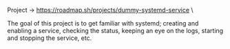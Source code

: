 Project -> https://roadmap.sh/projects/dummy-systemd-service \

The goal of this project is to get familiar with systemd; creating and enabling a service, checking the status, keeping an eye on the logs, starting and stopping the service, etc.
